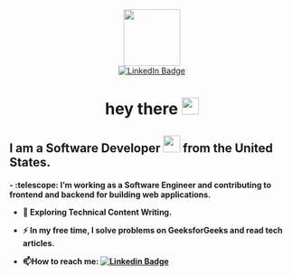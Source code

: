 <div id="header" align="center">
  <img src="https://media.giphy.com/media/M9gbBd9nbDrOTu1Mqx/giphy.gif" width="100"/>
</div>
<div id="badges" align="center">
    <a href="https://www.linkedin.com/in/billy-hoang-6965a9193/">
    <img src="https://img.shields.io/badge/LinkedIn-blue?style=for-the-badge&logo=linkedin&logoColor=white" alt="LinkedIn Badge"/>
  </a>
</div>
<h1  align="center">
  hey there
  <img src="https://media.giphy.com/media/hvRJCLFzcasrR4ia7z/giphy.gif" width="30px"/>
</h1>
<div>
  <h2>
    I am a Software Developer <img src="https://media.giphy.com/media/WUlplcMpOCEmTGBtBW/giphy.gif" width="30"> from the United States.
  </h2>
  <h4>
  - :telescope: I’m working as a Software Engineer and contributing to frontend and backend for building web applications.

- :seedling: Exploring Technical Content Writing.

- :zap: In my free time, I solve problems on GeeksforGeeks and read tech articles.

- :mailbox:How to reach me: [![Linkedin Badge](https://img.shields.io/badge/-BillyHoang-blue?style=flat&logo=Linkedin&logoColor=white)](href="https://www.linkedin.com/in/billy-hoang-6965a9193/")
  </h4>
</div>
